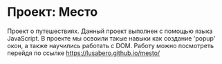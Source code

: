 # Проект: Место
Проект о путешествиях.
 Данный проект выполнен с помощью языка JavaScript. В проекте мы освоили такые навыки как создание 'popup' окон, а также научились работать с DOM.
 Работу можно посмотреть перейдя по ссылке
https://lusabero.github.io/mesto/
